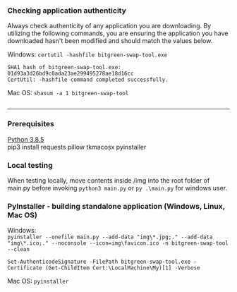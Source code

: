 ### Checking application authenticity
Always check authenticity of any application you are downloading. By utilizing the following commands, you are ensuring the application you have downloaded hasn't been modified and should match the values below.

Windows: `certutil -hashfile bitgreen-swap-tool.exe`
```
SHA1 hash of bitgreen-swap-tool.exe:
01d93a3d26bd9c0ada23ae299495278ae18d16cc
CertUtil: -hashfile command completed successfully.
```

Mac OS: `shasum -a 1 bitgreen-swap-tool`
```

```
---


### Prerequisites
[Python 3.8.5](https://www.python.org/downloads/release/python-385/)  
pip3 install requests pillow tkmacosx pyinstaller

### Local testing
When testing locally, move contents inside /img into the root folder of main.py before invoking `python3 main.py` or `py .\main.py` for windows user.

### PyInstaller - building standalone application (Windows, Linux, Mac OS)
Windows:  
```pyinstaller --onefile main.py --add-data "img\*.jpg;." --add-data "img\*.ico;." --noconsole --icon=img\favicon.ico -n bitgreen-swap-tool --clean```  

```Set-AuthenticodeSignature -FilePath bitgreen-swap-tool.exe -Certificate (Get-ChildItem Cert:\LocalMachine\My)[1] -Verbose```

Mac OS:  ```pyinstaller```
